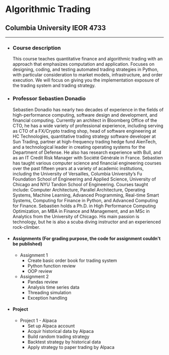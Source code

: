 # Algorithmic Trading
## Columbia University IEOR 4733

-------------------------
* ### Course description

  This course teaches quantitative finance and algorithmic trading with an approach that emphasizes computation and application.
  Focuses on designing, coding, and testing automated trading strategies in Python, with particular consideration to market models, infrastructure, and order execution. We will focus on giving you the implementation exposure of the trading system and trading strategy.
  
    
* ### Professor Sebastien Donadio

    Sebastien Donadio has nearly two decades of experience in the fields of high-performance computing, software design and development, and financial computing. Currently an architect in Bloomberg Office of the CTO, he has a wide variety of professional experience, including serving as CTO of a FX/Crypto trading shop, head of software engineering at HC Technologies, quantitative trading strategy software developer at Sun Trading, partner at high-frequency trading hedge fund AienTech, and a technological leader in creating operating systems for the Department of Defense. He also has research experience with Bull, and as an IT Credit Risk Manager with Société Générale in France. Sebastien has taught various computer science and financial engineering courses over the past fifteen years at a variety of academic institutions, including the University of Versailles, Columbia University’s Fu Foundation School of Engineering and Applied Science, University of Chicago and NYU Tandon School of Engineering. Courses taught include: Computer Architecture, Parallel Architecture, Operating Systems, Machine Learning, Advanced Programming, Real-time Smart Systems, Computing for Finance in Python, and Advanced Computing for Finance. Sebastien holds a Ph.D. in High Performance Computing Optimization, an MBA in Finance and Management, and an MSc in Analytics from the University of Chicago. His main passion is technology, but he is also a scuba diving instructor and an experienced rock-climber.

* #### Assignments (For grading purpose, the code for assignment couldn't be published)
    * Assignment 1
      * Create basic order book for trading system
      * Python function review
      * OOP review
    * Assignment 2
      * Pandas review
      * Analysis time series data
      * Threading simulation 
      * Exception handling
      
* #### Project
    * Project 1 - Alpaca
      * Set up Alpaca account 
      * Acquir historical data by Alpaca
      * Build random trading strategy 
      * Backtest strategy by historical data
      * Apply strategy to paper trading by Alpaca
